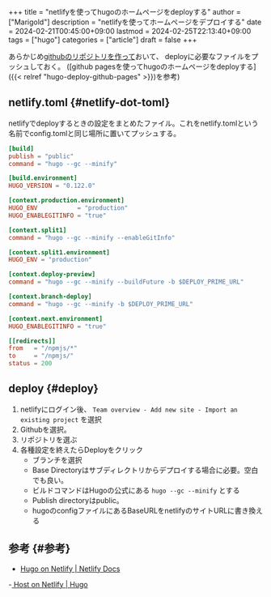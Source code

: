 +++
title = "netlifyを使ってhugoのホームページをdeployする"
author = ["Marigold"]
description = "netlifyを使ってホームページをデプロイする"
date = 2024-02-21T00:45:00+09:00
lastmod = 2024-02-25T22:13:40+09:00
tags = ["hugo"]
categories = ["article"]
draft = false
+++

あらかじめ[githubのリポジトリを作って](https://github.com/new)おいて、
deployに必要なファイルをプッシュしておく。
([github pagesを使ってhugoのホームページをdeployする]({{< relref "hugo-deploy-github-pages" >}})を参考)


## netlify.toml {#netlify-dot-toml}

netlifyでdeployするときの設定をまとめたファイル。これをnetlify.tomlという名前でconfig.tomlと同じ場所に置いてプッシュする。

```toml
[build]
publish = "public"
command = "hugo --gc --minify"

[build.environment]
HUGO_VERSION = "0.122.0"

[context.production.environment]
HUGO_ENV           = "production"
HUGO_ENABLEGITINFO = "true"

[context.split1]
command = "hugo --gc --minify --enableGitInfo"

[context.split1.environment]
HUGO_ENV = "production"

[context.deploy-preview]
command = "hugo --gc --minify --buildFuture -b $DEPLOY_PRIME_URL"

[context.branch-deploy]
command = "hugo --gc --minify -b $DEPLOY_PRIME_URL"

[context.next.environment]
HUGO_ENABLEGITINFO = "true"

[[redirects]]
from   = "/npmjs/*"
to     = "/npmjs/"
status = 200
```


## deploy {#deploy}

1.  netlifyにログイン後、
    `Team overview - Add new site - Import an existing project`
    を選択
2.  Githubを選択。
3.  リポジトリを選ぶ
4.  各種設定を終えたらDeployをクリック
    -   ブランチを選択
    -   Base Directoryはサブディレクトリからデプロイする場合に必要。空白でも良い。
    -   ビルドコマンドはHugoの公式にある `hugo --gc --minify` とする
    -   Publish directoryはpublic。
    -   hugoのconfigファイルにあるBaseURLをnetlifyのサイトURLに書き換える


## 参考 {#参考}

-   [Hugo on Netlify | Netlify Docs](https://docs.netlify.com/integrations/frameworks/hugo/#app)

-[ Host on Netlify | Hugo](https://gohugo.io/hosting-and-deployment/hosting-on-netlify/)
